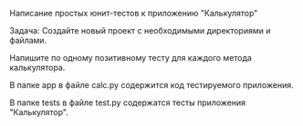 Написание простых юнит-тестов к приложению "Калькулятор"

Задача:
Создайте новый проект с необходимыми директориями и файлами.

Напишите по одному позитивному тесту для каждого метода калькулятора.

В папке app в файле calc.py содержится код тестируемого приложения.

В папке tests в файле test.py содержатся тесты приложения "Калькулятор".
